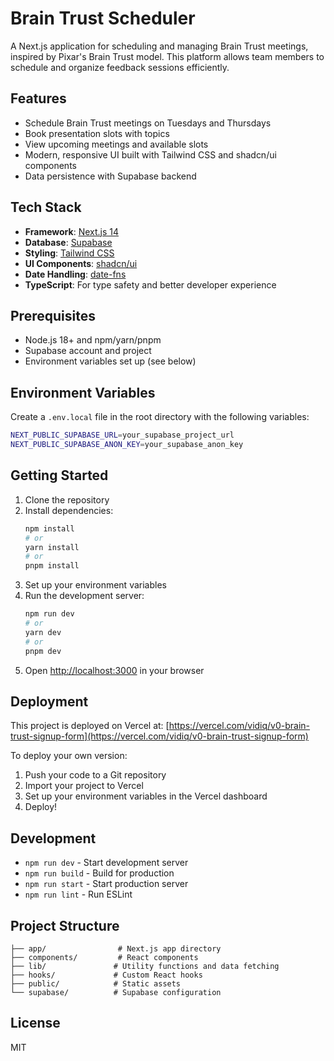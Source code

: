 # Brain Trust Scheduler

A Next.js application for scheduling and managing Brain Trust meetings, inspired by Pixar's Brain Trust model. This platform allows team members to schedule and organize feedback sessions efficiently.

## Features

- Schedule Brain Trust meetings on Tuesdays and Thursdays
- Book presentation slots with topics
- View upcoming meetings and available slots
- Modern, responsive UI built with Tailwind CSS and shadcn/ui components
- Data persistence with Supabase backend

## Tech Stack

- **Framework**: [Next.js 14](https://nextjs.org/)
- **Database**: [Supabase](https://supabase.com/)
- **Styling**: [Tailwind CSS](https://tailwindcss.com/)
- **UI Components**: [shadcn/ui](https://ui.shadcn.com/)
- **Date Handling**: [date-fns](https://date-fns.org/)
- **TypeScript**: For type safety and better developer experience

## Prerequisites

- Node.js 18+ and npm/yarn/pnpm
- Supabase account and project
- Environment variables set up (see below)

## Environment Variables

Create a `.env.local` file in the root directory with the following variables:

```bash
NEXT_PUBLIC_SUPABASE_URL=your_supabase_project_url
NEXT_PUBLIC_SUPABASE_ANON_KEY=your_supabase_anon_key
```

## Getting Started

1. Clone the repository
2. Install dependencies:
   ```bash
   npm install
   # or
   yarn install
   # or
   pnpm install
   ```
3. Set up your environment variables
4. Run the development server:
   ```bash
   npm run dev
   # or
   yarn dev
   # or
   pnpm dev
   ```
5. Open [http://localhost:3000](http://localhost:3000) in your browser

## Deployment

This project is deployed on Vercel at:
[https://vercel.com/vidiq/v0-brain-trust-signup-form](https://vercel.com/vidiq/v0-brain-trust-signup-form)

To deploy your own version:

1. Push your code to a Git repository
2. Import your project to Vercel
3. Set up your environment variables in the Vercel dashboard
4. Deploy!

## Development

- `npm run dev` - Start development server
- `npm run build` - Build for production
- `npm run start` - Start production server
- `npm run lint` - Run ESLint

## Project Structure

```
├── app/                # Next.js app directory
├── components/         # React components
├── lib/               # Utility functions and data fetching
├── hooks/             # Custom React hooks
├── public/            # Static assets
└── supabase/          # Supabase configuration
```

## License

MIT
